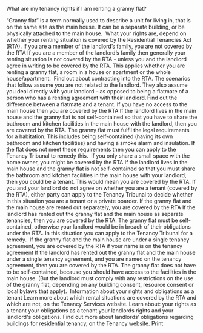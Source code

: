 What are my tenancy rights if I am renting a granny flat? 

“Granny flat” is a term normally used to describe a unit for living in, that is on the same site as the main house. It can be a separate building, or be physically attached to the main house. 
What your rights are, depend on whether your renting situation is covered by the Residential Tenancies Act (RTA).
If you are a member of the landlord’s family, you are not covered by the RTA
If you are a member of the landlord’s family then generally your renting situation is not covered by the RTA - unless you and the landlord agree in writing to be covered by the RTA. This applies whether you are renting a granny flat, a room in a house or apartment or the whole house/apartment. 
Find out about contracting into the RTA. 
The scenarios that follow assume you are not related to the landlord. They also assume you deal directly with your landlord – as opposed to being a flatmate of a person who has a renting agreement with their landlord. Find out the difference between a flatmate and a tenant.
If you have no access to the main house then you are covered by the RTA
If the landlord lives in the main house and the granny flat is not self-contained so that you have to share the bathroom and kitchen facilities in the main house with the landlord, then you are covered by the RTA. 
The granny flat must fulfil the legal requirements for a habitation. This includes being self-contained (having its own bathroom and kitchen facilities) and having a smoke alarm and insulation.
If the flat does not meet these requirements then you can apply to the Tenancy Tribunal to remedy this. 
If you only share a small space with the home owner, you might be covered by the RTA
If the landlord lives in the main house and the granny flat is not self-contained so that you must share the bathroom and kitchen facilities in the main house with your landlord, then you could be a tenant. This would mean you are covered by the RTA.
If you and your landlord do not agree on whether you are a tenant (covered by the RTA), either party can apply to the Tenancy Tribunal to decide whether in this situation you are a tenant or a private boarder.
If the granny flat and the main house are rented out separately, you are covered by the RTA
If the landlord has rented out the granny flat and the main house as separate tenancies, then you are covered by the RTA. 
The granny flat must be self-contained, otherwise your landlord would be in breach of their obligations under the RTA. In this situation you can apply to the Tenancy Tribunal for a remedy. 
If the granny flat and the main house are under a single tenancy agreement, you are covered by the RTA if your name is on the tenancy agreement 
If the landlord has rented out the granny flat and the main house under a single tenancy agreement, and you are named on the tenancy agreement, then you are covered by the RTA. 
The granny flat does not have to be self-contained, because you should have access to the facilities in the main house. (But the landlord must comply with any restrictions on the use of the granny flat, depending on any building consent, resource consent or local bylaws that apply). 
Information about your rights and obligations as a tenant
Learn more about which rental situations are covered by the RTA and which are not, on the Tenancy Services website.
Learn about: 
your rights as a tenant 
your obligations as a tenant
your landlords rights and
your landlord's obligations. 
Find out more about landlords’ obligations regarding buildings for residential tenancy, on the Tenancy website.  Print 